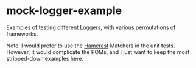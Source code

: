 # mock-logger-example

Examples of testing different Loggers, with various permutations of frameworks.

Note: I would prefer to use the [Hamcrest](http://hamcrest.org/JavaHamcrest/index) Matchers in the unit tests.
However, it would complicate the POMs, and I just want to keep the most stripped-down examples here.

